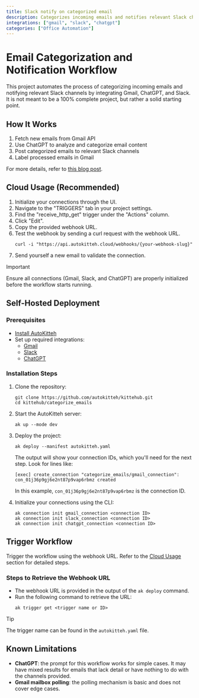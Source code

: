 ```yaml
---
title: Slack notify on categorized email
description: Categorizes incoming emails and notifies relevant Slack channels by integrating Gmail, ChatGPT, and Slack
integrations: ["gmail", "slack", "chatgpt"]
categories: ["Office Automation"]
---
```


# Email Categorization and Notification Workflow

This project automates the process of categorizing incoming emails and notifying relevant Slack channels by integrating Gmail, ChatGPT, and Slack. It is not meant to be a 100% complete project, but rather a solid starting point.

## How It Works

1. Fetch new emails from Gmail API
2. Use ChatGPT to analyze and categorize email content
3. Post categorized emails to relevant Slack channels
4. Label processed emails in Gmail

For more details, refer to [this blog post](https://autokitteh.com/technical-blog/from-inbox-to-slack-automating-email-categorization-and-notifications-with-ai/).

## Cloud Usage (Recommended)

1. Initialize your connections through the UI.
2. Navigate to the "TRIGGERS" tab in your project settings.
3. Find the "receive_http_get" trigger under the "Actions" column.
4. Click "Edit".
5. Copy the provided webhook URL.
6. Test the webhook by sending a curl request with the webhook URL.
      ```shell
      curl -i "https://api.autokitteh.cloud/webhooks/{your-webhook-slug}"
      ```
7. Send yourself a new email to validate the connection.


> [!IMPORTANT]
> Ensure all connections (Gmail, Slack, and ChatGPT) are properly initialized before the workflow starts running.

## Self-Hosted Deployment

### Prerequisites

- [Install AutoKitteh](https://docs.autokitteh.com/get_started/install)
- Set up required integrations:
  - [Gmail](https://docs.autokitteh.com/integrations/google)
  - [Slack](https://docs.autokitteh.com/integrations/slack)
  - [ChatGPT](https://docs.autokitteh.com/integrations/chatgpt)

### Installation Steps

1. Clone the repository:
   ```shell
   git clone https://github.com/autokitteh/kittehub.git
   cd kittehub/categorize_emails
   ```

2. Start the AutoKitteh server:
   ```shell
   ak up --mode dev
   ```

3. Deploy the project:
   ```shell
   ak deploy --manifest autokitteh.yaml
   ```

   The output will show your connection IDs, which you'll need for the next step. Look for lines like:
   ```shell
   [exec] create_connection "categorize_emails/gmail_connection": con_01j36p9gj6e2nt87p9vap6rbmz created
   ```
   
   In this example, `con_01j36p9gj6e2nt87p9vap6rbmz` is the connection ID.

4. Initialize your connections using the CLI:
   ```shell
   ak connection init gmail_connection <connection ID>
   ak connection init slack_connection <connection ID>
   ak connection init chatgpt_connection <connection ID>
   ```

## Trigger Workflow

Trigger the workflow using the webhook URL. Refer to the [Cloud Usage](#cloud-usage-recommended) section for detailed steps.

### Steps to Retrieve the Webhook URL

- The webhook URL is provided in the output of the `ak deploy` command.
- Run the following command to retrieve the URL:
  ```shell
  ak trigger get <trigger name or ID>
  ```

> [!TIP]
> The trigger name can be found in the `autokitteh.yaml` file.

## Known Limitations

- **ChatGPT**: the prompt for this workflow works for simple cases. It may have mixed results for emails that lack detail or have nothing to do with the channels provided.
- **Gmail mailbox polling**: the polling mechanism is basic and does not cover edge cases.
